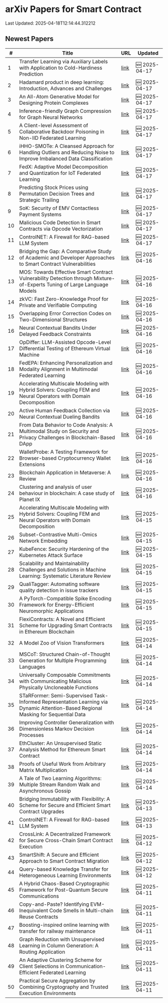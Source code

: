# arXiv Papers for Smart Contract

Last Updated: 2025-04-18T12:14:44.312212

## Newest Papers

|\#|Title|URL|Updated|
|---|---|---|---|
|1|Transfer Learning via Auxiliary Labels with Application to Cold-Hardiness Prediction|[link](http://arxiv.org/abs/2504.13142v1)|🆕 2025-04-17|
|2|Hadamard product in deep learning: Introduction, Advances and Challenges|[link](http://arxiv.org/abs/2504.13112v1)|🆕 2025-04-17|
|3|An All-Atom Generative Model for Designing Protein Complexes|[link](http://arxiv.org/abs/2504.13075v1)|🆕 2025-04-17|
|4|Inference-friendly Graph Compression for Graph Neural Networks|[link](http://arxiv.org/abs/2504.13034v1)|🆕 2025-04-17|
|5|A Client-level Assessment of Collaborative Backdoor Poisoning in Non-IID Federated Learning|[link](http://arxiv.org/abs/2504.12875v1)|🆕 2025-04-17|
|6|iHHO-SMOTe: A Cleansed Approach for Handling Outliers and Reducing Noise to Improve Imbalanced Data Classification|[link](http://arxiv.org/abs/2504.12850v1)|🆕 2025-04-17|
|7|FedX: Adaptive Model Decomposition and Quantization for IoT Federated Learning|[link](http://arxiv.org/abs/2504.12849v1)|🆕 2025-04-17|
|8|Predicting Stock Prices using Permutation Decision Trees and Strategic Trailing|[link](http://arxiv.org/abs/2504.12828v1)|🆕 2025-04-17|
|9|SoK: Security of EMV Contactless Payment Systems|[link](http://arxiv.org/abs/2504.12812v1)|🆕 2025-04-17|
|10|Malicious Code Detection in Smart Contracts via Opcode Vectorization|[link](http://arxiv.org/abs/2504.12720v1)|🆕 2025-04-17|
|11|ControlNET: A Firewall for RAG-based LLM System|[link](http://arxiv.org/abs/2504.09593v2)|🆕 2025-04-17|
|12|Bridging the Gap: A Comparative Study of Academic and Developer Approaches to Smart Contract Vulnerabilities|[link](http://arxiv.org/abs/2504.12443v1)|🆕 2025-04-16|
|13|MOS: Towards Effective Smart Contract Vulnerability Detection through Mixture-of-Experts Tuning of Large Language Models|[link](http://arxiv.org/abs/2504.12234v1)|🆕 2025-04-16|
|14|zkVC: Fast Zero-Knowledge Proof for Private and Verifiable Computing|[link](http://arxiv.org/abs/2504.12217v1)|🆕 2025-04-16|
|15|Overlapping Error Correction Codes on Two-Dimensional Structures|[link](http://arxiv.org/abs/2504.12142v1)|🆕 2025-04-16|
|16|Neural Contextual Bandits Under Delayed Feedback Constraints|[link](http://arxiv.org/abs/2504.12086v1)|🆕 2025-04-16|
|17|OpDiffer: LLM-Assisted Opcode-Level Differential Testing of Ethereum Virtual Machine|[link](http://arxiv.org/abs/2504.12034v1)|🆕 2025-04-16|
|18|FedEPA: Enhancing Personalization and Modality Alignment in Multimodal Federated Learning|[link](http://arxiv.org/abs/2504.12025v1)|🆕 2025-04-16|
|19|Accelerating Multiscale Modeling with Hybrid Solvers: Coupling FEM and Neural Operators with Domain Decomposition|[link](http://arxiv.org/abs/2504.11383v2)|🆕 2025-04-16|
|20|Active Human Feedback Collection via Neural Contextual Dueling Bandits|[link](http://arxiv.org/abs/2504.12016v1)|🆕 2025-04-16|
|21|From Data Behavior to Code Analysis: A Multimodal Study on Security and Privacy Challenges in Blockchain-Based DApp|[link](http://arxiv.org/abs/2504.11860v1)|🆕 2025-04-16|
|22|WalletProbe: A Testing Framework for Browser-based Cryptocurrency Wallet Extensions|[link](http://arxiv.org/abs/2504.11735v1)|🆕 2025-04-16|
|23|Blockchain Application in Metaverse: A Review|[link](http://arxiv.org/abs/2504.11730v1)|🆕 2025-04-16|
|24|Clustering and analysis of user behaviour in blockchain: A case study of Planet IX|[link](http://arxiv.org/abs/2504.11702v1)|🆕 2025-04-16|
|25|Accelerating Multiscale Modeling with Hybrid Solvers: Coupling FEM and Neural Operators with Domain Decomposition|[link](http://arxiv.org/abs/2504.11383v1)|🆕 2025-04-15|
|26|Subset-Contrastive Multi-Omics Network Embedding|[link](http://arxiv.org/abs/2504.11321v1)|🆕 2025-04-15|
|27|KubeFence: Security Hardening of the Kubernetes Attack Surface|[link](http://arxiv.org/abs/2504.11126v1)|🆕 2025-04-15|
|28|Scalability and Maintainability Challenges and Solutions in Machine Learning: Systematic Literature Review|[link](http://arxiv.org/abs/2504.11079v1)|🆕 2025-04-15|
|29|QualiTagger: Automating software quality detection in issue trackers|[link](http://arxiv.org/abs/2504.11053v1)|🆕 2025-04-15|
|30|A PyTorch-Compatible Spike Encoding Framework for Energy-Efficient Neuromorphic Applications|[link](http://arxiv.org/abs/2504.11026v1)|🆕 2025-04-15|
|31|FlexiContracts: A Novel and Efficient Scheme for Upgrading Smart Contracts in Ethereum Blockchain|[link](http://arxiv.org/abs/2504.10811v1)|🆕 2025-04-15|
|32|A Model Zoo of Vision Transformers|[link](http://arxiv.org/abs/2504.10231v1)|🆕 2025-04-14|
|33|MSCoT: Structured Chain-of-Thought Generation for Multiple Programming Languages|[link](http://arxiv.org/abs/2504.10178v1)|🆕 2025-04-14|
|34|Universally Composable Commitments with Communicating Malicious Physically Uncloneable Functions|[link](http://arxiv.org/abs/2504.10120v1)|🆕 2025-04-14|
|35|STaRFormer: Semi-Supervised Task-Informed Representation Learning via Dynamic Attention-Based Regional Masking for Sequential Data|[link](http://arxiv.org/abs/2504.10097v1)|🆕 2025-04-14|
|36|Improving Controller Generalization with Dimensionless Markov Decision Processes|[link](http://arxiv.org/abs/2504.10006v1)|🆕 2025-04-14|
|37|EthCluster: An Unsupervised Static Analysis Method for Ethereum Smart Contract|[link](http://arxiv.org/abs/2504.09977v1)|🆕 2025-04-14|
|38|Proofs of Useful Work from Arbitrary Matrix Multiplication|[link](http://arxiv.org/abs/2504.09971v1)|🆕 2025-04-14|
|39|A Tale of Two Learning Algorithms: Multiple Stream Random Walk and Asynchronous Gossip|[link](http://arxiv.org/abs/2504.09792v1)|🆕 2025-04-14|
|40|Bridging Immutability with Flexibility: A Scheme for Secure and Efficient Smart Contract Upgrades|[link](http://arxiv.org/abs/2504.09652v1)|🆕 2025-04-13|
|41|ControlNET: A Firewall for RAG-based LLM System|[link](http://arxiv.org/abs/2504.09593v1)|🆕 2025-04-13|
|42|CrossLink: A Decentralized Framework for Secure Cross-Chain Smart Contract Execution|[link](http://arxiv.org/abs/2504.09319v1)|🆕 2025-04-12|
|43|SmartShift: A Secure and Efficient Approach to Smart Contract Migration|[link](http://arxiv.org/abs/2504.09315v1)|🆕 2025-04-12|
|44|Query-based Knowledge Transfer for Heterogeneous Learning Environments|[link](http://arxiv.org/abs/2504.09205v1)|🆕 2025-04-12|
|45|A Hybrid Chaos-Based Cryptographic Framework for Post-Quantum Secure Communications|[link](http://arxiv.org/abs/2504.08618v1)|🆕 2025-04-11|
|46|Copy-and-Paste? Identifying EVM-Inequivalent Code Smells in Multi-chain Reuse Contracts|[link](http://arxiv.org/abs/2504.07589v2)|🆕 2025-04-11|
|47|Boosting-inspired online learning with transfer for railway maintenance|[link](http://arxiv.org/abs/2504.08554v1)|🆕 2025-04-11|
|48|Graph Reduction with Unsupervised Learning in Column Generation: A Routing Application|[link](http://arxiv.org/abs/2504.08401v1)|🆕 2025-04-11|
|49|An Adaptive Clustering Scheme for Client Selections in Communication-Efficient Federated Learning|[link](http://arxiv.org/abs/2504.08356v1)|🆕 2025-04-11|
|50|Practical Secure Aggregation by Combining Cryptography and Trusted Execution Environments|[link](http://arxiv.org/abs/2504.08325v1)|🆕 2025-04-11|
